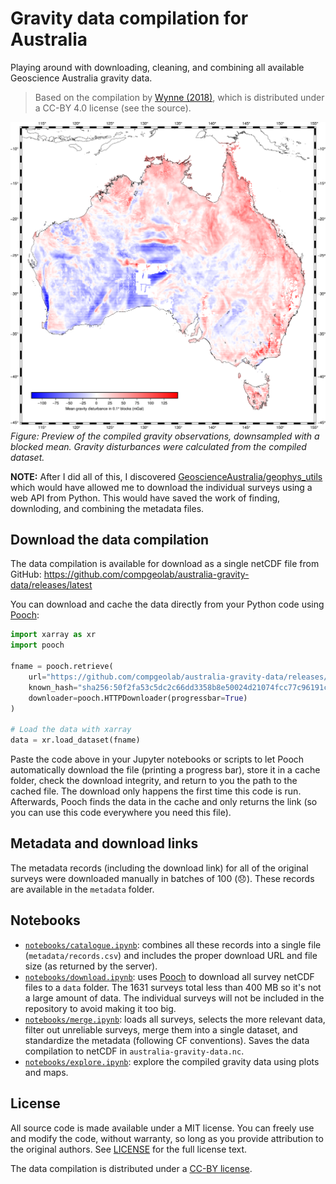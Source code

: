 # Gravity data compilation for Australia

Playing around with downloading, cleaning, and combining all available
Geoscience Australia gravity data.

> Based on the compilation by [Wynne (2018)](https://doi.org/10.26186/5c1987fa17078),
> which is distributed under a CC-BY 4.0 license (see the source).

![Map of the gravity disturbance of Australia from the compiled dataset](australia-ground-gravity.png)
*Figure: Preview of the compiled gravity observations, downsampled 
with a blocked mean. Gravity disturbances were calculated from the 
compiled dataset.*

**NOTE:** After I did all of this, I discovered
[GeoscienceAustralia/geophys_utils](https://github.com/GeoscienceAustralia/geophys_utils)
which would have allowed me to download the individual surveys using a web API from Python.
This would have saved the work of finding, downloding, and combining the metadata files.

## Download the data compilation

The data compilation is available for download as a single netCDF file
from GitHub: https://github.com/compgeolab/australia-gravity-data/releases/latest

You can download and cache the data directly from your Python code using
[Pooch](https://www.fatiando.org/pooch/latest/):

```python
import xarray as xr
import pooch

fname = pooch.retrieve(
    url="https://github.com/compgeolab/australia-gravity-data/releases/download/v1.0/australia-ground-gravity.nc",
    known_hash="sha256:50f2fa53c5dc2c66dd3358b8e50024d21074fcc77c96191c549a10a37075bc7e",
    downloader=pooch.HTTPDownloader(progressbar=True)
)

# Load the data with xarray
data = xr.load_dataset(fname)
```

Paste the code above in your Jupyter notebooks or scripts to let Pooch 
automatically download the file (printing a progress bar), store it in a cache
folder, check the download integrity, and return to you the path to the cached
file. The download only happens the first time this code is run. Afterwards,
Pooch finds the data in the cache and only returns the link (so you can use
this code everywhere you need this file).

## Metadata and download links

The metadata records (including the download link) for all of the 
original surveys were downloaded manually in batches of 100 
(:disappointed:). 
These records are available in the `metadata` folder.

## Notebooks

* [`notebooks/catalogue.ipynb`](https://nbviewer.jupyter.org/github/compgeolab/australia-gravity-data/blob/main/notebooks/catalogue.ipynb):
  combines all these records into a single file
  (`metadata/records.csv`) and includes the proper download URL and file size
  (as returned by the server).
* [`notebooks/download.ipynb`](https://nbviewer.jupyter.org/github/compgeolab/australia-gravity-data/blob/main/notebooks/download.ipynb):
  uses [Pooch](https://www.fatiando.org/pooch/latest/)
  to download all survey netCDF files to a `data` folder. The 1631 surveys total
  less than 400 MB so it's not a large amount of data. The individual surveys
  will not be included in the repository to avoid making it too big.
* [`notebooks/merge.ipynb`](https://nbviewer.jupyter.org/github/compgeolab/australia-gravity-data/blob/main/notebooks/merge.ipynb):
  loads all surveys, selects the more relevant data, filter out unreliable surveys,
  merge them into a single dataset, and standardize the metadata (following CF
  conventions). Saves the data compilation to netCDF in `australia-gravity-data.nc`.
* [`notebooks/explore.ipynb`](https://nbviewer.jupyter.org/github/compgeolab/australia-gravity-data/blob/main/notebooks/explore.ipynb):
  explore the compiled gravity data using plots and maps.

## License

All source code is made available under a MIT license.
You can freely use and modify the code, without warranty,
so long as you provide attribution to the original authors.
See [LICENSE](LICENSE) for the full license text.

The data compilation is distributed under a [CC-BY license](https://creativecommons.org/licenses/by/4.0/).

